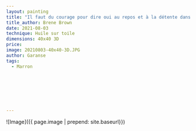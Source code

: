 ```yaml
---
layout: painting
title: "Il faut du courage pour dire oui au repos et à la détente dans une culture où l'épuisement est considéré comme un symbole de statut social."                  
title_author: Brene Brown                                               
date: 2021-08-03 
technique: Huile sur toile 
dimensions: 40x40 3D
price: 
image: 20210803-40x40-3D.JPG
author: Garanse
tags:
  - Marron
  
  
  
  
  
  
  
---
```

![Image]({{ page.image | prepend: site.baseurl}})

